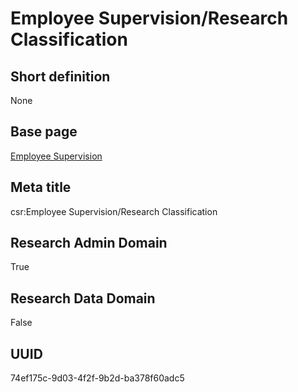 # Employee Supervision/Research Classification
## Short definition
None
## Base page
[Employee Supervision](../../Objects/Employee%20Supervision.md)
## Meta title
csr:Employee Supervision/Research Classification
## Research Admin Domain
True
## Research Data Domain
False
## UUID
74ef175c-9d03-4f2f-9b2d-ba378f60adc5

